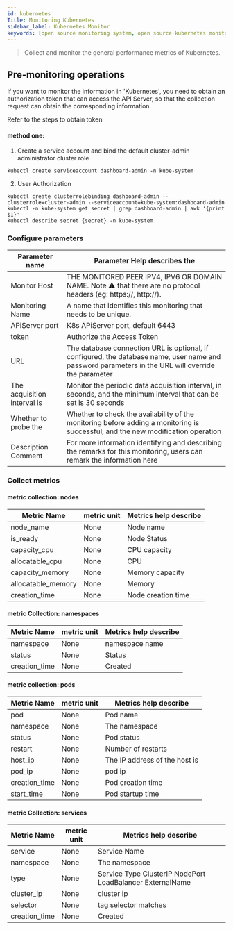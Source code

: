 ```yaml
---
id: kubernetes   
Title: Monitoring Kubernetes
sidebar_label: Kubernetes Monitor
keywords: [open source monitoring system, open source kubernetes monitoring system, monitoring kubernetes metrics]
---
```


> Collect and monitor the general performance metrics of Kubernetes.

## Pre-monitoring operations

If you want to monitor the information in 'Kubernetes', you need to obtain an authorization token that can access the API Server, so that the collection request can obtain the corresponding information.

Refer to the steps to obtain token

#### method one:

1. Create a service account and bind the default cluster-admin administrator cluster role

```kubectl create serviceaccount dashboard-admin -n kube-system```

2. User Authorization

```shell
kubectl create clusterrolebinding dashboard-admin --clusterrole=cluster-admin --serviceaccount=kube-system:dashboard-admin
kubectl -n kube-system get secret | grep dashboard-admin | awk '{print $1}'
kubectl describe secret {secret} -n kube-system
```

### Configure parameters

| Parameter name | Parameter Help describes the |
|-------------|------------------------------------------------------|
| Monitor Host | THE MONITORED PEER IPV4, IPV6 OR DOMAIN NAME. Note ⚠️ that there are no protocol headers (eg: https://, http://). |
| Monitoring Name | A name that identifies this monitoring that needs to be unique. |
| APiServer port | K8s APiServer port, default 6443 |
| token       | Authorize the Access Token |
| URL         | The database connection URL is optional, if configured, the database name, user name and password parameters in the URL will override the parameter | configured above
| The acquisition interval is | Monitor the periodic data acquisition interval, in seconds, and the minimum interval that can be set is 30 seconds |
| Whether to probe the | Whether to check the availability of the monitoring before adding a monitoring is successful, and the new modification operation | will continue only if the probe is successful
| Description Comment | For more information identifying and describing the remarks for this monitoring, users can remark the information here |

### Collect metrics

#### metric collection: nodes

| Metric Name | metric unit | Metrics help describe |
| ------------------ | -------- |--------|
| node_name               | None | Node name |
| is_ready            | None | Node Status |
| capacity_cpu                 | None | CPU capacity |
| allocatable_cpu           | None | CPU | allotted
| capacity_memory         | None | Memory capacity |
| allocatable_memory | None | Memory | allocated
| creation_time  | None | Node creation time |

#### metric Collection: namespaces

| Metric Name | metric unit | Metrics help describe |
| -------- | -------- |-------------|
| namespace       | None | namespace name |
| status     | None | Status |
| creation_time    | None | Created |

#### metric collection: pods

| Metric Name | metric unit | Metrics help describe |
| ---------------- | -------- |----------------|
| pod             | None | Pod name |
| namespace | None | The namespace | to which the pod belongs
| status      | None | Pod status |
| restart     | None | Number of restarts |
| host_ip        | None | The IP address of the host is |
| pod_ip      | None | pod ip         |
| creation_time        | None | Pod creation time |
| start_time        | None | Pod startup time |

#### metric Collection: services

| Metric Name | metric unit | Metrics help describe |
| ---------------- |------|--------------------------------------------------------|
| service             | None | Service Name |
| namespace | None | The namespace | to which the service belongs
| type      | None | Service Type ClusterIP NodePort LoadBalancer ExternalName |
| cluster_ip     | None | cluster ip                                             |
| selector        | None | tag selector matches |
| creation_time      | None | Created |
